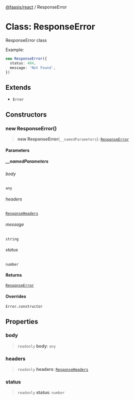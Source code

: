 [@faasjs/react](../README.md) / ResponseError

# Class: ResponseError

ResponseError class

Example:
```ts
new ResponseError({
  status: 404,
  message: 'Not Found',
})
```

## Extends

- `Error`

## Constructors

### new ResponseError()

> **new ResponseError**(`__namedParameters`): [`ResponseError`](ResponseError.md)

#### Parameters

##### \_\_namedParameters

###### body

`any`

###### headers

[`ResponseHeaders`](../type-aliases/ResponseHeaders.md)

###### message

`string`

###### status

`number`

#### Returns

[`ResponseError`](ResponseError.md)

#### Overrides

`Error.constructor`

## Properties

### body

> `readonly` **body**: `any`

### headers

> `readonly` **headers**: [`ResponseHeaders`](../type-aliases/ResponseHeaders.md)

### status

> `readonly` **status**: `number`
